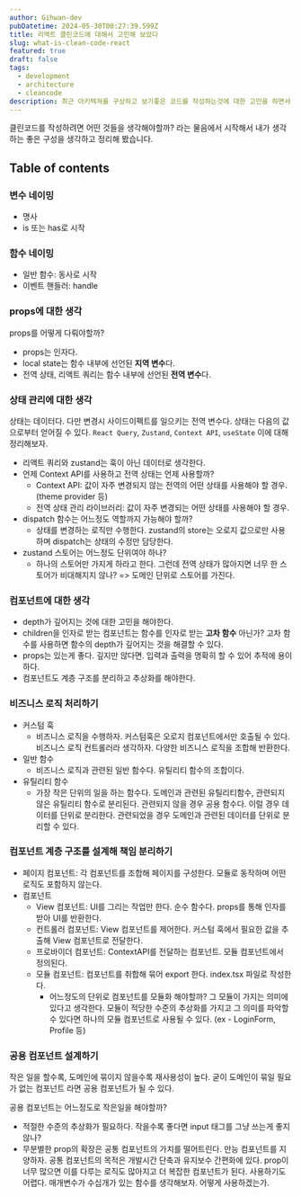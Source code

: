 ```yaml
---
author: Gihwan-dev
pubDatetime: 2024-05-30T00:27:39.599Z
title: 리액트 클린코드에 대해서 고민해 보았다
slug: what-is-clean-code-react
featured: true
draft: false
tags:
  - development
  - architecture
  - cleancode
description: 최근 아키텍쳐를 구상하고 보기좋은 코드를 작성하는것에 대한 고민을 하면서 느낀점들을 정리해 봤습니다
---
```


클린코드를 작성하려면 어떤 것들을 생각해야할까? 라는 물음에서 시작해서 내가 생각하는 좋은 구성을 생각하고 정리해 봤습니다.

## Table of contents

### 변수 네이밍

- 명사
- is 또는 has로 시작

### 함수 네이밍

- 일반 함수: 동사로 시작
- 이벤트 핸들러: handle

### props에 대한 생각

props를 어떻게 다뤄야할까?

- props는 인자다.
- local state는 함수 내부에 선언된 **지역 변수**다.
- 전역 상태, 리액트 쿼리는 함수 내부에 선언된 **전역 변수**다.

### 상태 관리에 대한 생각

상태는 데이터다. 다만 변경시 사이드이펙트를 일으키는 전역 변수다. 상태는 다음의 값으로부터 얻어질 수 있다. `React Query`, `Zustand`, `Context API`, `useState` 이에 대해 정리해보자.

- 리액트 쿼리와 zustand는 훅이 아닌 데이터로 생각한다.
- 언제 Context API를 사용하고 전역 상태는 언제 사용할까?
  - Context API: 값이 자주 변경되지 않는 전역의 어떤 상태를 사용해야 할 경우. (theme provider 등)
  - 전역 상태 관리 라이브러리: 값이 자주 변경되는 어떤 상태를 사용해야 할 경우.
- dispatch 함수는 어느정도 역할까지 가능해야 할까?
  - 상태를 변경하는 로직만 수행한다. zustand의 store는 오로지 값으로만 사용하며 dispatch는 상태의 수정만 담당한다.
- zustand 스토어는 어느정도 단위여야 하나?
  - 하나의 스토어만 가지게 하라고 한다. 그런데 전역 상태가 많아지면 너무 한 스토어가 비대해지지 않나? => 도메인 단위로 스토어를 가진다.

### 컴포넌트에 대한 생각

- depth가 깊어지는 것에 대한 고민을 해야한다.
- children을 인자로 받는 컴포넌트는 함수를 인자로 받는 **고차 함수** 아닌가? 고차 함수를 사용하면 함수의 depth가 깊어지는 것을 해결할 수 있다.
- props는 있는게 좋다. 깊지만 않다면. 입력과 출력을 명확히 할 수 있어 추적에 용이하다.
- 컴포넌트도 계층 구조를 분리하고 추상화를 해야한다.

### 비즈니스 로직 처리하기

- 커스텀 훅
  - 비즈니스 로직을 수행하자. 커스텀훅은 오로지 컴포넌트에서만 호출될 수 있다. 비즈니스 로직 컨트롤러라 생각하자. 다양한 비즈니스 로직을 조합해 반환한다.
- 일반 함수
  - 비즈니스 로직과 관련된 일반 함수다. 유틸리티 함수의 조합이다.
- 유틸리티 함수
  - 가장 작은 단위의 일을 하는 함수다. 도메인과 관련된 유틸리티함수, 관련되지 않은 유틸리티 함수로 분리된다. 관련되지 않을 경우 공용 함수다. 이럴 경우 데이터를 단위로 분리한다. 관련되었을 경우 도메인과 관련된 데이터를 단위로 분리할 수 있다.

### 컴포넌트 계층 구조를 설계해 책임 분리하기

- 페이지 컴포넌트: 각 컴포넌트를 조합해 페이지를 구성한다. 모듈로 동작하며 어떤 로직도 포함하지 않는다.
- 컴포넌트
  - View 컴포넌트: UI를 그리는 작업만 한다. 순수 함수다. props를 통해 인자를 받아 UI를 반환한다.
  - 컨트롤러 컴포넌트: View 컴포넌트를 제어한다. 커스텀 훅에서 필요한 값을 추출해 View 컴포넌트로 전달한다.
  - 프로바이더 컴포넌트: ContextAPI를 전달하는 컴포넌트. 모듈 컴포넌트에서 정의된다.
  - 모듈 컴포넌트: 컴포넌트를 취합해 묶어 export 한다. index.tsx 파일로 작성한다.
    - 어느정도의 단위로 컴포넌트를 모듈화 해야할까? 그 모듈이 가지는 의미에 있다고 생각한다. 모듈이 적당한 수준의 추상화를 가지고 그 의미를 파악할 수 있다면 하나의 모듈 컴포넌트로 사용될 수 있다. (ex - LoginForm, Profile 등)

### 공용 컴포넌트 설계하기

작은 일을 할수록, 도메인에 묶이지 않을수록 재사용성이 높다. 굳이 도메인이 묶일 필요가 없는 컴포넌트 라면 공용 컴포넌트가 될 수 있다.

공용 컴포넌트는 어느정도로 작은일을 해야할까?

- 적절한 수준의 추상화가 필요하다. 작을수록 좋다면 input 태그를 그냥 쓰는게 좋지 않나?
- 무분별한 prop의 확장은 공통 컴포넌트의 가치를 떨어트린다. 만능 컴포넌트를 지양하자. 공통 컴포넌트의 목적은 개발시간 단축과 유지보수 간편화에 있다. prop이 너무 많으면 이를 다루는 로직도 많아지고 더 복잡한 컴포넌트가 된다. 사용하기도 어렵다. 매개변수가 수십개가 있는 함수를 생각해보자. 어떻게 사용하겠는가.
